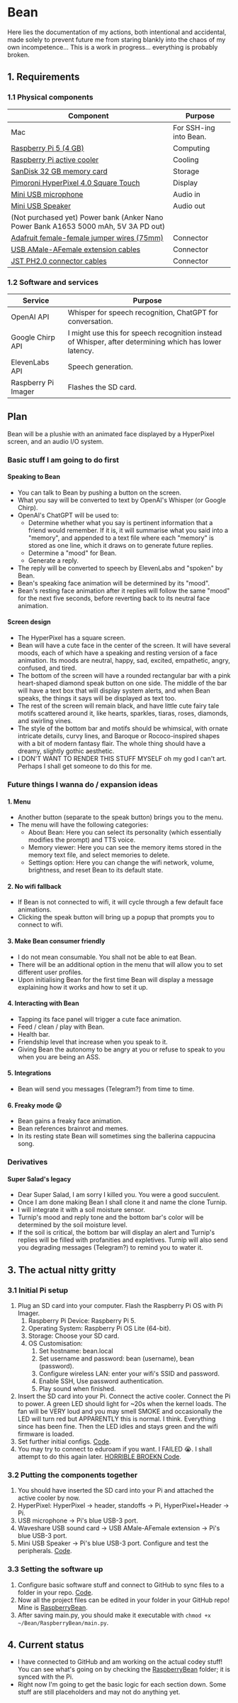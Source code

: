 # Bean
Here lies the documentation of my actions, both intentional and accidental, made solely to prevent future me from staring blankly into the chaos of my own incompetence... This is a work in progress... everything is probably broken.

## 1. Requirements
### 1.1 Physical components
Component | Purpose
--- | ---
Mac | For SSH-ing into Bean.
[Raspberry Pi 5 (4 GB)](https://www.amazon.co.uk/dp/B0CK3L9WD3) | Computing
[Raspberry Pi active cooler](https://www.amazon.co.uk/dp/B0CLXZBR5P) | Cooling
[SanDisk 32 GB memory card](https://www.amazon.co.uk/dp/B06XYHN68L) | Storage
[Pimoroni HyperPixel 4.0 Square Touch](https://www.amazon.co.uk/dp/B07V9K54WV) | Display
[Mini USB microphone](https://www.amazon.co.uk/dp/B0DCZ9M6RV) | Audio in
[Mini USB Speaker](https://www.amazon.co.uk/gp/product/B006RBSHAQ) | Audio out
(Not purchased yet) Power bank (Anker Nano Power Bank A1653 5000 mAh, 5V 3A PD out) |
[Adafruit female-female jumper wires (75mm)](https://www.amazon.co.uk/dp/B071YNFGBR) | Connector
[USB AMale-AFemale extension cables](https://www.amazon.co.uk/dp/B09LYRRQ91) | Connector
[JST PH2.0 connector cables](https://www.amazon.co.uk/dp/B091FHPN1X) | Connector
### 1.2 Software and services
Service | Purpose
--- | ---
OpenAI API | Whisper for speech recognition, ChatGPT for conversation.
Google Chirp API | I might use this for speech recognition instead of Whisper, after determining which has lower latency.
ElevenLabs API | Speech generation.
Raspberry Pi Imager | Flashes the SD card.

## Plan
Bean will be a plushie with an animated face displayed by a HyperPixel screen, and an audio I/O system.
### Basic stuff I am going to do first
#### Speaking to Bean
- You can talk to Bean by pushing a button on the screen.
- What you say will be converted to text by OpenAI's Whisper (or Google Chirp).
- OpenAI's ChatGPT will be used to:
  - Determine whether what you say is pertinent information that a friend would remember. If it is, it will summarise what you said into a "memory", and appended to a text file where each "memory" is stored as one line, which it draws on to generate future replies.
  - Determine a "mood" for Bean.
  - Generate a reply.
- The reply will be converted to speech by ElevenLabs and "spoken" by Bean.
- Bean's speaking face animation will be determined by its "mood".
- Bean's resting face animation after it replies will follow the same "mood" for the next five seconds, before reverting back to its neutral face animation.
#### Screen design
- The HyperPixel has a square screen.
- Bean will have a cute face in the center of the screen. It will have several moods, each of which have a speaking and resting version of a face animation. Its moods are neutral, happy, sad, excited, empathetic, angry, confused, and tired.
- The bottom of the screen will have a rounded rectangular bar with a pink heart-shaped diamond speak button on one side. The middle of the bar will have a text box that will display system alerts, and when Bean speaks, the things it says will be displayed as text too.
- The rest of the screen will remain black, and have little cute fairy tale motifs scattered around it, like hearts, sparkles, tiaras, roses, diamonds, and swirling vines.
- The style of the bottom bar and motifs should be whimsical, with ornate intricate details, curvy lines, and Baroque or Rococo-inspired shapes with a bit of modern fantasy flair. The whole thing should have a dreamy, slightly gothic aesthetic.
- I DON'T WANT TO RENDER THIS STUFF MYSELF oh my god I can't art. Perhaps I shall get someone to do this for me.
### Future things I wanna do / expansion ideas
#### 1. Menu
- Another button (separate to the speak button) brings you to the menu.
- The menu will have the following categories:
  - About Bean: Here you can select its personality (which essentially modifies the prompt) and TTS voice.
  - Memory viewer: Here you can see the memory items stored in the memory text file, and select memories to delete.
  - Settings option: Here you can change the wifi network, volume, brightness, and reset Bean to its default state.
#### 2. No wifi fallback
- If Bean is not connected to wifi, it will cycle through a few default face animations.
- Clicking the speak button will bring up a popup that prompts you to connect to wifi.
#### 3. Make Bean consumer friendly
- I do not mean consumable. You shall not be able to eat Bean.
- There will be an additional option in the menu that will allow you to set different user profiles.
- Upon initialising Bean for the first time Bean will display a message explaining how it works and how to set it up.
#### 4. Interacting with Bean
- Tapping its face panel will trigger a cute face animation.
- Feed / clean / play with Bean.
- Health bar.
- Friendship level that increase when you speak to it.
- Giving Bean the autonomy to be angry at you or refuse to speak to you when you are being an ASS.
#### 5. Integrations
- Bean will send you messages (Telegram?) from time to time.
#### 6. Freaky mode 😛
- Bean gains a freaky face animation.
- Bean references brainrot and memes.
- In its resting state Bean will sometimes sing the ballerina cappucina song.
### Derivatives
#### Super Salad's legacy
- Dear Super Salad, I am sorry I killed you. You were a good succulent.
- Once I am done making Bean I shall clone it and name the clone Turnip.
- I will integrate it with a soil moisture sensor.
- Turnip's mood and reply tone and the bottom bar's color will be determined by the soil moisture level.
- If the soil is critical, the bottom bar will display an alert and Turnip's replies will be filled with profanities and expletives. Turnip will also send you degrading messages (Telegram?) to remind you to water it.

## 3. The actual nitty gritty
### 3.1 Initial Pi setup
1. Plug an SD card into your computer. Flash the Raspberry Pi OS with Pi Imager.
   1. Raspberry Pi Device: Raspberry Pi 5.
   2. Operating System: Raspberry Pi OS Lite (64-bit).
   3. Storage: Choose your SD card.
   4. OS Customisation:
      1. Set hostname: bean.local
      2. Set username and password: bean (username), bean (password).
      3. Configure wireless LAN: enter your wifi's SSID and password.
      4. Enable SSH, Use password authentication.
      5. Play sound when finished.
2. Insert the SD card into your Pi. Connect the active cooler. Connect the Pi to power. A green LED should light for ~20s when the kernel loads. The fan will be VERY loud and you may smell SMOKE and occasionally the LED will turn red but APPARENTLY this is normal. I think. Everything since has been fine. Then the LED idles and stays green and the wifi firmware is loaded.
3. Set further initial configs. [Code](https://github.com/matchadolly/Bean/blob/main/1%20%E2%80%A2%20Initial%20setup%20configs).
4. You may try to connect to eduroam if you want. I FAILED 😭. I shall attempt to do this again later. [HORRIBLE BROEKN Code](https://github.com/matchadolly/Bean/blob/main/2%20%E2%80%A2%20Connect%20to%20eduroam).
### 3.2 Putting the components together
1. You should have inserted the SD card into your Pi and attached the active cooler by now.
2. HyperPixel: HyperPixel → header, standoffs → Pi, HyperPixel+Header → Pi.
3. USB microphone → Pi's blue USB-3 port.
4. Waveshare USB sound card → USB AMale-AFemale extension → Pi's blue USB-3 port.
5. Mini USB Speaker → Pi's blue USB-3 port.
Configure and test the peripherals. [Code](https://github.com/matchadolly/Bean/blob/main/3%20%E2%80%A2%20Peripheral%20configuration%20and%20tests).
### 3.3 Setting the software up
1. Configure basic software stuff and connect to GitHub to sync files to a folder in your repo. [Code](https://github.com/matchadolly/Bean/blob/main/4%20%E2%80%A2%20Software%20configs).
2. Now all the project files can be edited in your folder in your GitHub repo! Mine is [RaspberryBean](https://github.com/matchadolly/Bean/tree/main/RaspberryBean).
3. After saving main.py, you should make it executable with `chmod +x ~/Bean/RaspberryBean/main.py`.

## 4. Current status
- I have connected to GitHub and am working on the actual codey stuff! You can see what's going on by checking the [RaspberryBean](https://github.com/matchadolly/Bean/tree/main/RaspberryBean) folder; it is synced with the Pi.
- Right now I'm going to get the basic logic for each section down. Some stuff are still placeholders and may not do anything yet.
